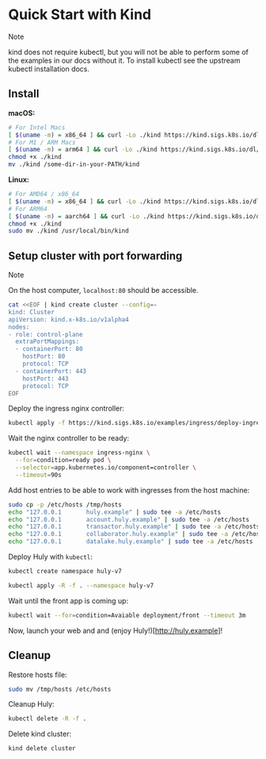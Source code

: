 # Quick Start with Kind
> [!NOTE]
> kind does not require kubectl, but you will not be able to perform some of the examples in our docs without it. To install kubectl see the upstream kubectl installation docs.

## Install 

**macOS:**
```bash
# For Intel Macs
[ $(uname -m) = x86_64 ] && curl -Lo ./kind https://kind.sigs.k8s.io/dl/v0.26.0/kind-darwin-amd64
# For M1 / ARM Macs
[ $(uname -m) = arm64 ] && curl -Lo ./kind https://kind.sigs.k8s.io/dl/v0.26.0/kind-darwin-arm64
chmod +x ./kind
mv ./kind /some-dir-in-your-PATH/kind
```

**Linux:**
```bash
# For AMD64 / x86_64
[ $(uname -m) = x86_64 ] && curl -Lo ./kind https://kind.sigs.k8s.io/dl/v0.26.0/kind-linux-amd64
# For ARM64
[ $(uname -m) = aarch64 ] && curl -Lo ./kind https://kind.sigs.k8s.io/dl/v0.26.0/kind-linux-arm64
chmod +x ./kind
sudo mv ./kind /usr/local/bin/kind
```

## Setup cluster with port forwarding 

> [!NOTE]
> On the host computer, `localhost:80` should be accessible.

```bash
cat <<EOF | kind create cluster --config=-
kind: Cluster
apiVersion: kind.x-k8s.io/v1alpha4
nodes:
- role: control-plane
  extraPortMappings:
  - containerPort: 80
    hostPort: 80
    protocol: TCP
  - containerPort: 443
    hostPort: 443
    protocol: TCP
EOF
```

Deploy the ingress nginx controller:
```bash
kubectl apply -f https://kind.sigs.k8s.io/examples/ingress/deploy-ingress-nginx.yaml
```

Wait the nginx controller to be ready:
```bash
kubectl wait --namespace ingress-nginx \
  --for=condition=ready pod \
  --selector=app.kubernetes.io/component=controller \
  --timeout=90s
```

Add host entries to be able to work with ingresses from the host machine:
```bash
sudo cp -p /etc/hosts /tmp/hosts
echo "127.0.0.1       huly.example" | sudo tee -a /etc/hosts
echo "127.0.0.1       account.huly.example" | sudo tee -a /etc/hosts
echo "127.0.0.1       transactor.huly.example" | sudo tee -a /etc/hosts
echo "127.0.0.1       collaborator.huly.example" | sudo tee -a /etc/hosts
echo "127.0.0.1       datalake.huly.example" | sudo tee -a /etc/hosts
```

Deploy Huly with `kubectl`:

```bash
kubectl create namespace huly-v7

kubectl apply -R -f . --namespace huly-v7
```

Wait until the front app is coming up:
```bash
kubectl wait --for=condition=Avaiable deployment/front --timeout 3m
```

Now, launch your web and and (enjoy Huly!)[http://huly.example]!


## Cleanup

Restore hosts file:
```bash
sudo mv /tmp/hosts /etc/hosts
```

Cleanup Huly:
```bash
kubectl delete -R -f .
```

Delete kind cluster:
```bash
kind delete cluster
```